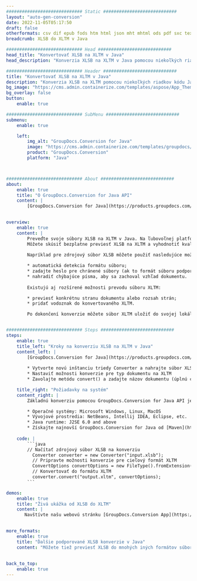 ```yaml
---
############################# Static ############################
layout: "auto-gen-conversion"
date: 2022-11-05T05:17:50
draft: false
otherformats: csv dif epub fods htm html json mht mhtml ods pdf sxc tex tsv xlam xls xlsb xlsm xlsx xlt xltm xltx xml xps
breadcrumb: XLSB do XLTM v Java

############################# Head ############################
head_title: "Konvertovať XLSB na XLTM v Java"
head_description: "Konverzia XLSB na XLTM v Java pomocou niekoľkých riadkov kódu. Konvertujte viac ako 160 formátov súborov pomocou rozhrania API na konverziu dokumentov GroupDocs pre Java"

############################# Header ############################
title: "Konvertovať XLSB na XLTM v Java"
description: "Konverzia XLSB na XLTM pomocou niekoľkých riadkov kódu Java"
bg_image: "https://cms.admin.containerize.com/templates/aspose/App_Themes/V3/images/bg/header1.png"
bg_overlay: false
button:
    enable: true

############################# SubMenu ############################
submenu:
    enable: true

    left:
        img_alt: "GroupDocs.Conversion for Java"
        image: "https://cms.admin.containerize.com/templates/groupdocs/images/product-logos/90x90-noborder/groupdocs-conversion-java.png"
        product: "GroupDocs.Conversion"
        platform: "Java"



############################# About ############################
about:
    enable: true
    title: "O GroupDocs.Conversion for Java API"
    content: |
        [GroupDocs.Conversion for Java](https://products.groupdocs.com/conversion/java/) je pokročilé rozhranie API na konverziu formátov súborov na konverziu medzi obľúbenými formátmi obrázkov a dokumentov, ako sú Microsoft Office, OpenDocument, PDF, HTML, e-mail, CAD. a oveľa viac pomocou niekoľkých riadkov kódu. Natívne API automaticky zisťuje formáty pôvodných dokumentov a ponúka veľa možností na prispôsobenie konvertovaných dokumentov. Spolu s funkciou extrahovania informácií z dokumentu podporuje štandardne aj ukladanie výsledkov konverzie na lokálny disk. Akýkoľvek typ vyrovnávacej pamäte však môže byť podporovaný implementáciou príslušných rozhraní - Amazon S3, Dropbox, Disk Google, Windows Azure, Reddis alebo akékoľvek iné.
    

overview:
    enable: true
    content: |
        Preveďte svoje súbory XLSB na XLTM v Java. Na ľubovoľnej platforme podľa vášho výberu, ako je Windows, Linux, macOS, stačí len pár riadkov kódu Java.
        Môžete skúsiť bezplatne previesť XLSB na XLTM a vyhodnotiť kvalitu výsledkov konverzie. Spolu s jednoduchými skriptami na konverziu súborov môžete vyskúšať sofistikovanejšie možnosti načítania zdrojového súboru XLSB a uloženia výstupu XLTM. 
        
        Napríklad pre zdrojový súbor XLSB môžete použiť nasledujúce možnosti načítania:

        * automatická detekcia formátu súboru;
        * zadajte heslo pre chránené súbory (ak to formát súboru podporuje);
        * nahradiť chýbajúce písma, aby sa zachoval vzhľad dokumentu.
        
        Existujú aj rozšírené možnosti prevodu súboru XLTM:

        * previesť konkrétnu stranu dokumentu alebo rozsah strán;
        * pridať vodoznak do konvertovaného XLTM.

        Po dokončení konverzie môžete súbor XLTM uložiť do svojej lokálnej cesty k súboru alebo do akéhokoľvek úložiska tretej strany, ako je FTP, Amazon S3, Disk Google, Dropbox atď. Upozorňujeme, že chcete previesť XLSB do XLTM, nemusíte inštalovať žiadny ďalší softvér, ako napríklad MS Office, Open Office, Adobe Acrobat Reader atď.


############################# Steps ############################
steps:
    enable: true
    title_left: "Kroky na konverziu XLSB na XLTM v Java"
    content_left: |
        [GroupDocs.Conversion for Java](https://products.groupdocs.com/conversion/java/) umožňuje vývojárom jednoducho previesť súbor XLSB na XLTM pomocou niekoľkých riadkov kódu.
        
        * Vytvorte novú inštanciu triedy Converter a nahrajte súbor XLSB s úplnou cestou
        * Nastaviť možnosti konverzie pre typ dokumentu na XLTM
        * Zavolajte metódu convert() a zadajte názov dokumentu (úplnú cestu) a formát (XLTM) ako parameter

    title_right: "Požiadavky na systém"
    content_right: |
        Základnú konverziu pomocou GroupDocs.Conversion for Java API je možné vykonať pomocou niekoľkých riadkov kódu. Naše API sú podporované na všetkých hlavných platformách a operačných systémoch. Pred spustením nižšie uvedeného kódu sa uistite, že máte vo svojom systéme nainštalované nasledujúce predpoklady.

        * Operačné systémy: Microsoft Windows, Linux, MacOS
        * Vývojové prostredia: NetBeans, Intellij IDEA, Eclipse, etc.
        * Java runtime: J2SE 6.0 and above
        * Získajte najnovší GroupDocs.Conversion for Java od [Maven](https://repository.groupdocs.com/webapp/#/artifacts/browse/tree/General/repo/com/groupdocs/groupdocs-conversion)
         
    code: |
        ```java    
        // Načítať zdrojový súbor XLSB na konverziu
          Converter converter = new Converter("input.xlsb");
          // Pripravte možnosti konverzie pre cieľový formát XLTM
          ConvertOptions convertOptions = new FileType().fromExtension("xltm").getConvertOptions();
          // Konvertovať do formátu XLTM
          converter.convert("output.xltm", convertOptions);
        ```

demos:
    enable: true
    title: "Živá ukážka od XLSB do XLTM"
    content: |
       Navštívte našu webovú stránku [GroupDocs.Conversion App](https://products.groupdocs.app/conversion/family) a vyskúšajte konverziu XLSB na XLTM. Bezplatné demo má nasledujúce výhody
          

more_formats:
    enable: true
    title: "Ďalšie podporované XLSB konverzie v Java"
    content: "Môžete tiež previesť XLSB do mnohých iných formátov súborov. Pozrite si zoznam nižšie."
       
       
back_to_top:
    enable: true
---
```

